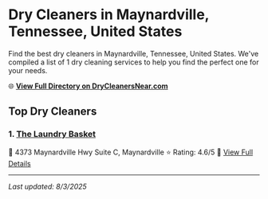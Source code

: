 # Dry Cleaners in Maynardville, Tennessee, United States

Find the best dry cleaners in Maynardville, Tennessee, United States. We've compiled a list of 1 dry cleaning services to help you find the perfect one for your needs.

🌐 **[View Full Directory on DryCleanersNear.com](https://drycleanersnear.com/city/US/Tennessee/Maynardville)**

## Top Dry Cleaners

### 1. [The Laundry Basket](https://drycleanersnear.com/dryCleaner/686492ad19eecc1ffc8c69f9/the-laundry-basket)
📍 4373 Maynardville Hwy Suite C, Maynardville
⭐ Rating: 4.6/5
🔗 [View Full Details](https://drycleanersnear.com/dryCleaner/686492ad19eecc1ffc8c69f9/the-laundry-basket)


---

*Last updated: 8/3/2025*
